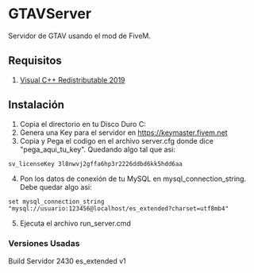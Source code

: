 # GTAVServer
Servidor de GTAV usando el mod de FiveM. 

## Requisitos

1. [Visual C++ Redistributable 2019](https://aka.ms/vs/16/release/VC_redist.x64.exe)

## Instalación

1. Copia el directorio en tu Disco Duro C:
2. Genera una Key para el servidor en https://keymaster.fivem.net
3. Copia y Pega el codigo en el archivo server.cfg donde dice "pega_aqui_tu_key". Quedando algo tal que asi:

```
sv_licenseKey 3l8nwvj2gffa6hp3r2226ddbd6kk5hdd6aa
```

4. Pon los datos de conexión de tu MySQL en mysql_connection_string. Debe quedar algo asi:

```
set mysql_connection_string "mysql://usuario:123456@localhost/es_extended?charset=utf8mb4"
```

5. Ejecuta el archivo run_server.cmd 

### Versiones Usadas

Build Servidor 2430
es_extended v1

